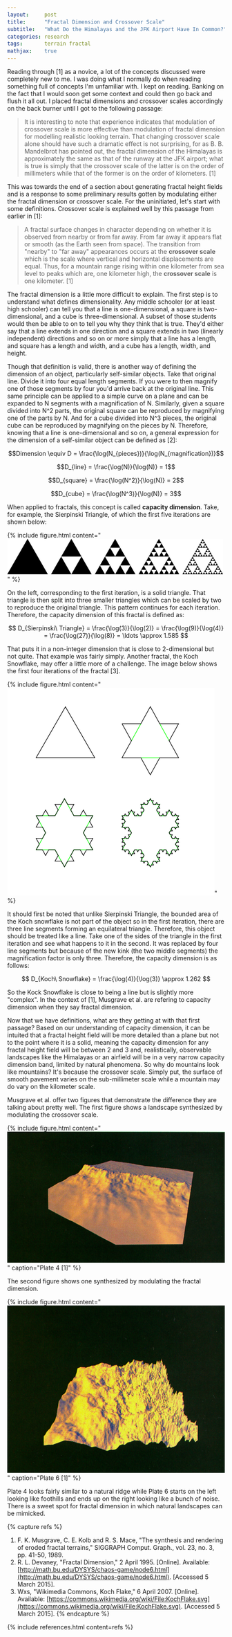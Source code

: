```yaml
---
layout: 	post
title:      "Fractal Dimension and Crossover Scale"
subtitle:   "What Do the Himalayas and the JFK Airport Have In Common?"
categories:	research
tags:		terrain fractal
mathjax:    true
---
```


Reading through [1] as a novice, a lot of the concepts discussed were completely new to me. I was doing what I normally do when reading something full of concepts I'm unfamiliar with. I kept on reading. Banking on the fact that I would soon get some context and could then go back and flush it all out. I placed fractal dimensions and crossover scales accordingly on the back burner until I got to the following passage: 

> It is interesting to note that experience indicates that modulation of crossover scale is more effective than modulation of fractal dimension for modelling realistic looking terrain. That changing crossover scale alone should have such a dramatic effect is not surprising, for as B. B. Mandelbrot has pointed out, the fractal dimension of the Himalayas is approximately the same as that of the runway at the JFK airport; what is true is simply that the crossover scale of the latter is on the order of millimeters while that of the former is on the order of kilometers. [1]

This was towards the end of a section about generating fractal height fields and is a response to some preliminary results gotten by modulating either the fractal dimension or crossover scale. For the uninitiated, let's start with some definitions. <!-- more -->Crossover scale is explained well by this passage from earlier in [1]:

> A fractal surface changes in character depending on whether it is observed from nearby or from far away. From far away it appears flat or smooth (as the Earth seen from space). The transition from "nearby" to "far away" appearances occurs at the **crossover scale** which is the scale where vertical and horizontal displacements are equal. Thus, for a mountain range rising within one kilometer from sea level to peaks which are, one kilometer high, the **crossover scale** is one kilometer. [1] 

The fractal dimension is a little more difficult to explain. The first step is to understand what defines dimensionality. Any middle schooler (or at least high schooler) can tell you that a line is one-dimensional, a square is two-dimensional, and a cube is three-dimensional. A subset of those students would then be able to on to tell you why they think that is true. They'd either say that a line extends in one direction and a square extends in two (linearly independent) directions and so on or more simply that a line has a length, and square has a length and width, and a cube has a length, width, and height.

Though that definition is valid, there is another way of defining the dimension of an object, particularly self-similar objects. Take that original line. Divide it into four equal length segments. If you were to then magnify one of those segments by four you'd arrive back at the original line. This same principle can be applied to a simple curve on a plane and can be expanded to N segments with a magnification of N. Similarly, given a square divided into N^2 parts, the original square can be reproduced by magnifying one of the parts by N. And for a cube divided into N^3 pieces, the original cube can be reproduced by magnifying on the pieces by N. Therefore, knowing that a line is one-dimensional and so on, a general expression for the dimension of a self-similar object can be defined as [2]:

$$Dimension \equiv D = \frac{\log(N_{pieces})}{\log(N_{magnification})}$$

$$D_{line} = \frac{\log(N)}{\log(N)} = 1$$

$$D_{square} = \frac{\log(N^2)}{\log(N)} = 2$$

$$D_{cube} = \frac{\log(N^3)}{\log(N)} = 3$$

When applied to fractals, this concept is called **capacity dimension**. Take, for example, the Sierpinski Triangle, of which the first five iterations are shown below:

{% include figure.html content="![Sierpinski Triangle](/asset/image/post/sierpinski-triangle.png)" %}

On the left, corresponding to the first iteration, is a solid triangle. That triangle is then split into three smaller triangles which can be scaled by two to reproduce the original triangle. This pattern continues for each iteration. Therefore, the capacity dimension of this fractal is defined as:

$$ D_{Sierpinski\ Triangle} = \frac{\log(3)}{\log(2)} = \frac{\log(9)}{\log(4)} = \frac{\log(27)}{\log(8)} = \ldots \approx 1.585 $$

That puts it in a non-integer dimension that is close to 2-dimensional but not quite. That example was fairly simply. Another fractal, the Koch Snowflake, may offer a little more of a challenge. The image below shows the first four iterations of the fractal [3].

{% include figure.html content="![Kock Snowflake](/asset/image/post/koch-flake.png)" %}

It should first be noted that unlike Sierpinski Triangle, the bounded area of the Koch snowflake is not part of the object so in the first iteration, there are three line segments forming an equilateral triangle. Therefore, this object should be treated like a line. Take one of the sides of the triangle in the first iteration and see what happens to it in the second. It was replaced by four line segments but because of the new kink (the two middle segments) the magnification factor is only three. Therefore, the capacity dimension is as follows:

$$ D_{Koch\ Snowflake} = \frac{\log(4)}{\log(3)} \approx 1.262 $$

So the Kock Snowflake is close to being a line but is slightly more "complex". In the context of [1], Musgrave et al. are refering to capacity dimension when they say fractal dimension.

Now that we have definitions, what are they getting at with that first passage? Based on our understanding of capacity dimension, it can be intuited that a fractal height field will be more detailed than a plane but not to the point where it is a solid, meaning the capacity dimension for any fractal height field will be between 2 and 3 and, realistically, observable landscapes like the Himalayas or an airfield will be in a very narrow capacity dimension band, limited by natural phenomena. So why do mountains look like mountains? It's because the crossover scale. Simply put, the surface of smooth pavement varies on the sub-millimeter scale while a mountain may do vary on the kilometer scale. 

Musgrave et al. offer two figures that demonstrate the difference they are talking about pretty well. The first figure shows a landscape synthesized by modulating the crossover scale. 

{% include figure.html content="![Kock Snowflake](/asset/image/post/musgrave-plate4.png)" caption="Plate 4 [1]" %}

The second figure shows one synthesized by modulating the fractal dimension.

{% include figure.html content="![Kock Snowflake](/asset/image/post/musgrave-plate6.png)" caption="Plate 6 [1]" %}

Plate 4 looks fairly similar to a natural ridge while Plate 6 starts on the left looking like foothills and ends up on the right looking like a bunch of noise. There is a sweet spot for fractal dimension in which natural landscapes can be mimicked. 

{% capture refs %}
1. F. K. Musgrave, C. E. Kolb and R. S. Mace, "The synthesis and rendering of eroded fractal terrains," SIGGRAPH Comput. Graph., vol. 23, no. 3, pp. 41-50, 1989. 
2. R. L. Devaney, "Fractal Dimension," 2 April 1995. [Online]. Available: [http://math.bu.edu/DYSYS/chaos-game/node6.html](http://math.bu.edu/DYSYS/chaos-game/node6.html). [Accessed 5 March 2015].
3. Wxs, "Wikimedia Commons, Koch Flake," 6 April 2007. [Online]. Available: [https://commons.wikimedia.org/wiki/File:KochFlake.svg](https://commons.wikimedia.org/wiki/File:KochFlake.svg). [Accessed 5 March 2015].
{% endcapture %}
 
{% include references.html content=refs %}